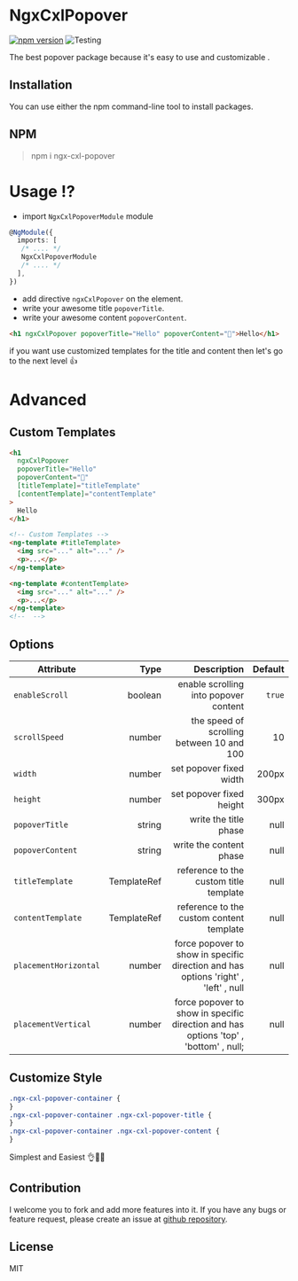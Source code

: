 # NgxCxlPopover


[![npm version](https://badge.fury.io/js/ngx-cxl-popover.svg)](https://badge.fury.io/js/ngx-cxl-popover)
![Testing](https://github.com/mahmoudshahin1111/ngx-cxl-popover/actions/workflows/.github/workflows/main.yml/badge.svg)

The best popover package because it's easy to use and customizable .

## Installation

You can use either the npm command-line tool to install packages.

## NPM

> npm i ngx-cxl-popover

# Usage ⁉
- import `NgxCxlPopoverModule` module
```typescript
@NgModule({
  imports: [
   /* .... */
   NgxCxlPopoverModule
   /* .... */
  ],
})
```
- add directive `ngxCxlPopover` on the element.
- write your awesome title `popoverTitle`.
- write your awesome content `popoverContent`.

```html
<h1 ngxCxlPopover popoverTitle="Hello" popoverContent="👋">Hello</h1>
```

if you want use customized templates for the title and content then let's go to the next level 👍

# Advanced

## Custom Templates

```html
<h1
  ngxCxlPopover
  popoverTitle="Hello"
  popoverContent="👋"
  [titleTemplate]="titleTemplate"
  [contentTemplate]="contentTemplate"
>
  Hello
</h1>

<!-- Custom Templates -->
<ng-template #titleTemplate>
  <img src="..." alt="..." />
  <p>...</p>
</ng-template>

<ng-template #contentTemplate>
  <img src="..." alt="..." />
  <p>...</p>
</ng-template>
<!--  -->
```

## Options

| Attribute | Type | Description | Default |
| ---------------------- | -------------:| --------------------------------------------------:| -------:|
| `enableScroll` | boolean | enable scrolling into popover content | `true` |
| `scrollSpeed` | number | the speed of scrolling between 10 and 100 | 10 |
| `width` | number | set popover fixed width | 200px |
| `height` | number | set popover fixed height | 300px |
| `popoverTitle` | string | write the title phase | null |
| `popoverContent` | string | write the content phase | null |
| `titleTemplate` | TemplateRef | reference to the custom title template | null |
| `contentTemplate` | TemplateRef | reference to the custom content template | null |
| `placementHorizontal` | number | force popover to show in specific direction and has options 'right' , 'left' , null | null |
| `placementVertical` | number | force popover to show in specific direction and has options 'top' , 'bottom' , null; | null |

## Customize Style

```css
.ngx-cxl-popover-container {
}
.ngx-cxl-popover-container .ngx-cxl-popover-title {
}
.ngx-cxl-popover-container .ngx-cxl-popover-content {
}
```

Simplest and Easiest 👌💖👏

## Contribution

I welcome you to fork and add more features into it. If you have any bugs or feature request, please create an issue at [github repository](https://github.com/mahmoudshahin1111/ngx-cxl-popover/issues).

## License

MIT
